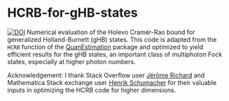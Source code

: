 # HCRB-for-gHB-states
[![DOI](https://zenodo.org/badge/DOI/10.5281/zenodo.15237091.svg)](https://doi.org/10.5281/zenodo.15237091)
Numerical evaluation of the Holevo Cramér-Rao bound for generalized Holland-Burnett (gHB) states. This code is adapted from the `HCRB` function of the [QuanEstimation](https://github.com/QuanEstimation/QuanEstimation) package and optimized to yield efficient results for the gHB states, an important class of multiphoton Fock states, especially at higher photon numbers.

Acknowledgement: I thank Stack Overflow user [Jérôme Richard](https://stackoverflow.com/users/12939557/j%C3%A9r%C3%B4me-richard) and Mathematica Stack exchange user [Henrik Schumacher](https://mathematica.stackexchange.com/users/38178/henrik-schumacher) for their valuable inputs in optimizing the HCRB code for higher dimensions. 
